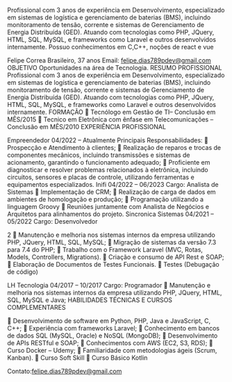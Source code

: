 Profissional com 3 anos de experiência em Desenvolvimento, especializado em sistemas de
logística e gerenciamento de baterias (BMS), incluindo monitoramento de tensão, corrente e
sistemas de Gerenciamento de Energia Distribuída (GED). Atuando com tecnologias como PHP,
JQuery, HTML, SQL, MySQL, e frameworks como Laravel e outros desenvolvidos internamente.
Possuo conhecimentos em C,C++, noções de react e vue

Felipe Correa
Brasileiro, 37 anos
Email: felipe.dias789pdev@gmail.com
OBJETIVO
Oportunidades na área de Tecnologia.
RESUMO PROFISSIONAL
Profissional com 3 anos de experiência em Desenvolvimento, especializado em sistemas de
logística e gerenciamento de baterias (BMS), incluindo monitoramento de tensão, corrente e
sistemas de Gerenciamento de Energia Distribuída (GED). Atuando com tecnologias como PHP,
JQuery, HTML, SQL, MySQL, e frameworks como Laravel e outros desenvolvidos internamente.
FORMAÇÃO
 Tecnólogo em Gestão de TI– Conclusão em MÊS/2015
 Tecnico em Eletrônica com ênfase em Telecomunicações – Conclusão em MÊS/2010
EXPERIÊNCIA PROFISSIONAL

Empreendedor
04/2022 – Atualmente
Principais Responsabilidades:
 Prospecção e Atendimento à clientes;
 Realização de reparos e trocas de componentes mecânicos, incluindo transmissões e
sistemas de acionamento, garantindo o funcionamento adequado;
 Proficiente em diagnosticar e resolver problemas relacionados à eletrônica, incluindo
circuitos, sensores e placas de controle, utilizando ferramentas e equipamentos
especializados.
Inifi
04/2022 – 06/2023
Cargo: Analista de Sistemas
 Implementação de CRM;
 Realização de carga de dados em ambientes de homologação e produção;
 Programação utilizando a linguagem Groovy
 Reuniões juntamente com Analista de Negócios e Arquitetos para alinhamentos do
projeto.
Sincronica Sistemas
04/2021 – 05/2022
Cargo: Desenvolvedor

2
 Manutenção e melhoria nos sistemas internos da empresa utilizando PHP, JQuery, HTML,
SQL, MySQL;
 Migração de sistemas da versão 7.3 para 7.4 do PHP;
 Trabalho com o Framework Laravel (MVC, Rotas, Models, Controllers, Migrations).
 Criação e consumo de API Rest e SOAP;
 Elaboração de Documentos de Testes Funcionais.
 Testes (Debugação de código)

LH Tecnologia
04/2017 – 10/2017
Cargo: Programador
 Manutenção e melhoria nos sistemas internos da empresa utilizando PHP, JQuery, HTML,
SQL, MySQL e Java;
HABILIDADES TÉCNICAS E CURSOS COMPLEMENTARES

 Desenvolvimento de software em Python, PHP, Java e JavaScript, C, C++;
 Experiência com frameworks Laravel;
 Conhecimento em bancos de dados SQL (MySQL, Oracle) e NoSQL (MongoDB);
 Desenvolvimento de APIs RESTful e SOAP;
 Conhecimentos com AWS (EC2, S3, RDS);
 Curso Docker – Udemy;
 Familiaridade com metodologias ágeis (Scrum, Kanban).
 Curso Soft Skill
 Curso Básico Kotlin

Contato:felipe.dias789pdev@gmail.com
